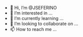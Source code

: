 - 👋 Hi, I’m @JSEFERINO
- 👀 I’m interested in ...
- 🌱 I’m currently learning ...
- 💞️ I’m looking to collaborate on ...
- 📫 How to reach me ...

<!---
JSEFERINO/JSEFERINO is a ✨ special ✨ repository because its `README.md` (this file) appears on your GitHub profile.
You can click the Preview link to take a look at your changes.
--->
